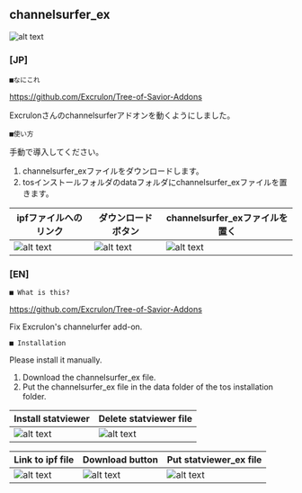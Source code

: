 channelsurfer_ex
--

![alt text](https://i.imgur.com/JKOn6gq.png "Screenshot")

### [JP]

	■なにこれ

https://github.com/Excrulon/Tree-of-Savior-Addons

Excrulonさんのchannelsurferアドオンを動くようにしました。  

	■使い方

手動で導入してください。  
1. channelsurfer_exファイルをダウンロードします。  
2. tosインストールフォルダのdataフォルダにchannelsurfer_exファイルを置きます。  

|ipfファイルへのリンク|ダウンロードボタン|channelsurfer_exファイルを置く|
|---|---|---|
|![alt text](https://i.imgur.com/GRVjgDS.png "Screenshot")|![alt text](https://i.imgur.com/T66jtM2.png "Screenshot")|![alt text](https://i.imgur.com/DllKYWy.png "Screenshot")


### [EN]

	■ What is this?

https://github.com/Excrulon/Tree-of-Savior-Addons

Fix Excrulon's channelurfer add-on.  

	■ Installation

Please install it manually.  
1. Download the channelsurfer_ex file.  
2. Put the channelsurfer_ex file in the data folder of the tos installation folder.  

|Install statviewer|Delete statviewer file|
|---|---|
|![alt text](https://i.imgur.com/A2G2RxH.png "Screenshot")|![alt text](https://i.imgur.com/JpbjkVu.png "Screenshot")|
  
|Link to ipf file|Download button|Put statviewer_ex file|
|---|---|---|
|![alt text](https://i.imgur.com/GRVjgDS.png "Screenshot")|![alt text](https://i.imgur.com/T66jtM2.png "Screenshot")|![alt text](https://i.imgur.com/DllKYWy.png "Screenshot")

